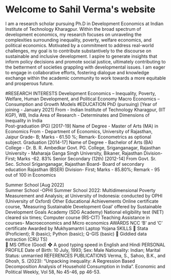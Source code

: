 # Welcome to Sahil Verma's website 

I am a research scholar pursuing Ph.D in Development Economics at Indian Institute of Technology Kharagpur. Within the broad spectrum of development economics, my research focuses on unraveling the complexities surrounding inequality, poverty, welfare economics, and political economics. Motivated by a commitment to address real-world challenges, my goal is to contribute substantively to the discourse on sustainable and inclusive development. I aspire to generate insights that inform policy decisions and promote social justice, ultimately contributing to the betterment of societies grappling with developmental issues. I am eager to engage in collaborative efforts, fostering dialogue and knowledge exchange within the academic community to work towards a more equitable and prosperous future.


#RESEARCH INTERESTS 
Development Economics – Inequality, Poverty, Welfare, Human Development, and Political                Economy
Macro Economics – Consumption and Growth Models 
#EDUCATION 
PhD (pursuing)                                                                      [Year of joining - January 2021]
From - Indian Institute of Technology Kharagpur, (IIT KGP), WB, India 
 Area of Research - Determinates and Dimensions of Inequality in India  
Post-graduation (PG)                                                                                               [2017-19]
Name of Degree - Master of Arts (MA) in Economics
From - Department of Economics, University of Rajasthan, Jaipur 
Grade- B; Marks - 61.50 %; Remark- Econometrics as optional subject. 
Graduation                                                                                                                   [2014-17]
Name of Degree - Bachelor of Arts (BA) College - Dr. B. R. Ambedkar Govt. PG. College, Sriganganagar, Rajasthan University - Maharaja Ganga Singh University, Bikaner, Rajasthan 
Division- First; Marks -62. 83%
Senior Secondary (12th)                                                                                        [2012-14]
From Govt. Sr. Sec. School Sriganganagar, Rajasthan Board- Board of secondary education Rajasthan (BSER) 
Division- First; Marks - 85.80%; Remark - 95 out of 100 in Economics

Summer School 	                                                               [Aug 2022]	
Summer School -OPHI Summer School 2022: Multidimensional Poverty Measurement and Analysis; at University of Indonesia: conducted by OPHI (University of Oxford) 
Other Educational Achievements 
Online certificate course, ’Measuring Sustainable Development Goal’ offered by Sustainable Development Goals Academy (SDG Academy) 
National eligibility test (NET) cleared six times; Computer course (RS-CIT) 
Teaching Assistance in courses- Macroeconomics and Micro economics 
AWARDS 
NCC ‘B’ and ‘C’ certificate 
Awarded by Mukhyamantri Laptop Yojana 
SKILLS 
	Stata (Proficient); R (basic); Python (basic); Q-GIS (basic) 
	Giddied data extraction (CRU TS)  
	MS Office (Good) ❖ A good typing speed in English and Hindi 
PERSONAL PROFILE 
Date of Birth: 10 July, 1993; Sex: Male 
Nationality: Indian; Marital Status: unmarried 
REFERENCES
PUBLICATIONS
Verma, S., Sahoo, B.K., and Ghosh, S. (2023): “Unpacking inequality: A Regression Based Decomposition Analysis of Household Consumption in India”. Economic and Political Weekly, Vol 58, No 45-46, pp 46-53.





